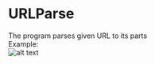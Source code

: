 # URLParse
The program parses given URL to its parts  
Example:  
![alt text](https://www.dyclassroom.com/image/topic/html/url/url-anatomy.png "Example")
